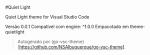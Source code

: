 #Quiet Light

Quiet Light theme for Visual Studio Code

Versão 0.0.1
Compatível com engine: ^1.0.0
Empacotado em theme-quietlight

> Autogerado por (go-vsc-theme)[https://github.com/NSAlbuquerque/go-vsc-theme].